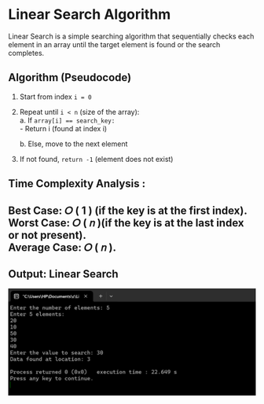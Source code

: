 # Linear Search Algorithm<br>
Linear Search is a simple searching algorithm that sequentially checks each element in an array until the target element is found or the search completes.
## Algorithm (Pseudocode)<br>

1. Start from index `i = 0`<br>
2. Repeat until `i < n` (size of the array):<br>
   a.</b> If `array[i] == search_key:`<br>
         - Return i (found at index i)<br>
          
   b. Else, move to the next element<br>
3. If not found, `return -1` (element does not exist)<br>

## Time Complexity Analysis :<br>
Best Case: 
𝑂
(
1
) (if the key is at the first index).<br>
Worst Case: 
𝑂
(
𝑛
)(if the key is at the last index or not present).<br>
Average Case: 
𝑂
(
𝑛
).
---
## Output: Linear Search
![output](output.png)


